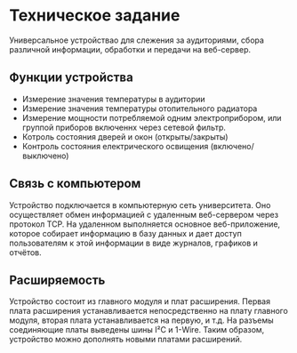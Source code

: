 Техническое задание
===================
Универсальное устройствао для слежения за аудиториями, сбора различной информации, обработки и передачи на веб-сервер.

Функции устройства
------------------
* Измерение значения температуры в аудитории
* Измерение значения температуры отопительного радиатора
* Измерение мощности потребляемой одним электроприбором, или группой приборов включеннх через сетевой фильтр.
* Котроль состояния дверей и окон (открыты/закрыты)
* Контроль состояния електрического освищения (включено/выключено)

Связь с компьютером
-------------------
Устройство подключается в компьютерную сеть университета. Оно осуществляет обмен информацией с удаленным
веб-сервером через протокол TCP. На удаленном выполняется основное 
веб-приложение, которое собирает информацию в базу данных и дает доступ пользователям к этой информации 
в виде журналов, графиков и отчётов.

Расширяемость
-------------
Устройство состоит из главного модуля и плат расширения. Первая плата расширения устанавливается 
непосредственно на плату главного модуля, вторая плата устанавливается на первую, и т.д. На разъемы соединяющие 
платы выведены шины I²C и 1-Wire. Таким образом, устройство можно дополнять новыми платами расширений.

